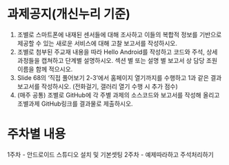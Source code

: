 # 과제공지(개신누리 기준)
1. 조별로 스마트폰에 내재된 센서들에 대해 조사하고 이들의 복합적 정보를 기반으로 제공할 수 있는 새로운 서비스에 대해 고찰 보고서를 작성하시오.
2. 조별로 첨부된 주교재 내용을 따라 Hello Android를 작성하고 코드와 주석, 상세 과정들을 캡쳐하고 단계별 설명하시오. 섹션 별 또는 설명 별 보고서 상 담당 조원 이름을 함께 적으시오.
3. Slide 68의 ‘직접 풀어보기 2-3’에서 홈페이지 열기까지를 수행하고 1과 같은 결과 보고서를 작성하시오. (전화걸기, 갤러리 열기 수행 시 추가 점수)
4. (매주 공통) 조별로 GitHub에 각 주별 과제의 소스코드와 보고서를 작성해 올리고 조별과제 GitHub링크를 결과물로 제출하시오.

# 주차별 내용
1주차 - 안드로이드 스튜디오 설치 및 기본셋팅
2주차 - 예제따라하고 주석처리하기